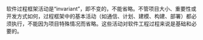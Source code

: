 软件过程框架活动是“invariant”，即不变的，不能省略。不管项目大小、重要性或开发方式如何，过程框架中的基本活动（如通信、计划、建模、构建、部署）都必须执行，不能因为项目特殊情况而省略。这些活动对软件工程过程来说是基础和必要的。